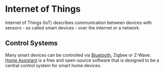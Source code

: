 # Internet of Things

Internet of Things (IoT) describes communication between devices with sensors - so called smart
devices - over the internet or a network.

## Control Systems

Many smart devices can be controlled via [Bluetooth](/wiki/bluetooth.md), Zigbee or Z-Wave.
[Home Assistant](/wiki/home_assistant.md) is a free and open-source software that is designed to be
a central control system for smart home devices.
